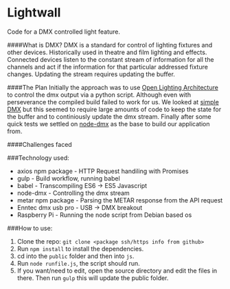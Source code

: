 # Lightwall
Code for a DMX controlled light feature.

####What is DMX?
DMX is a standard for control of lighting fixtures and other devices. Historically used in theatre and film lighting and effects. Connected devices listen to the constant stream of information for all the channels and act if the information for that particular addressed fixture changes. Updating the stream requires updating the buffer.

####The Plan
Initially the approach was to use [Open Lighting Architecture](https://www.openlighting.org/ola/) to control the dmx output via a python script. Although even with perseverance the compiled build failed to work for us. We looked at [simple DMX](https://github.com/c0z3n/pySimpleDMX) but this seemed to require large amounts of code to keep the state for the buffer and to continiously update the dmx stream. 
Finally after some quick tests we settled on [node-dmx](https://github.com/wiedi/node-dmx) as the base to build our application from.

####Challenges faced


###Technology used:

* axios npm package - HTTP Request handiling with Promises
* gulp - Build workflow, running babel
* babel - Transcompiling ES6 -> ES5 Javascript
* node-dmx - Controlling the dmx stream
* metar npm package - Parsing the METAR response from the API request
* Enntec dmx usb pro - USB -> DMX breakout
* Raspberry Pi - Running the node script from Debian based os 

###How to use:
1. Clone the repo: `git clone <package ssh/https info from github>`
2. Run `npm install` to install the dependencies.
3. cd into the `public` folder and then into `js`.
4. Run `node runfile.js`, the script should run.
4. If you want/need to edit, open the source directory and edit the files in there. Then run `gulp` this will update the public folder.
   

